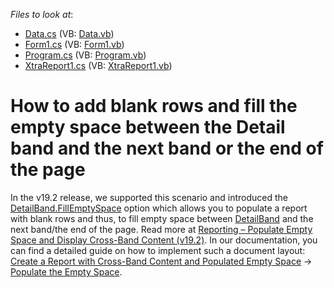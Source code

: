 <!-- default file list -->
*Files to look at*:

* [Data.cs](./CS/WindowsFormsApplication1/Data.cs) (VB: [Data.vb](./VB/WindowsFormsApplication1/Data.vb))
* [Form1.cs](./CS/WindowsFormsApplication1/Form1.cs) (VB: [Form1.vb](./VB/WindowsFormsApplication1/Form1.vb))
* [Program.cs](./CS/WindowsFormsApplication1/Program.cs) (VB: [Program.vb](./VB/WindowsFormsApplication1/Program.vb))
* [XtraReport1.cs](./CS/WindowsFormsApplication1/XtraReport1.cs) (VB: [XtraReport1.vb](./VB/WindowsFormsApplication1/XtraReport1.vb))
<!-- default file list end -->
# How to add blank rows and fill the empty space between the Detail band and the next band or the end of the page

In the v19.2 release, we supported this scenario and introduced the [DetailBand.FillEmptySpace](%C2%A0%5Bhttps://docs.devexpress.com/XtraReports/DevExpress.XtraReports.UI.DetailBand.FillEmptySpace%5D%5B1%5D) option which allows you to populate a report with blank rows and thus, to fill empty space between [DetailBand](%C2%A0%5Bhttps://docs.devexpress.com/XtraReports/DevExpress.XtraReports.UI.DetailBand.FillEmptySpace%5D%5B1%5D) and the next band/the end of the page. Read more at [Reporting – Populate Empty Space and Display Cross-Band Content (v19.2)](https://community.devexpress.com/blogs/reporting/archive/2019/10/28/reporting-populate-empty-space-and-display-cross-band-content-v19-2.aspx).
In our documentation, you can find a detailed guide on how to implement such a document layout: [Create a Report with Cross-Band Content and Populated Empty Space](%C2%A0https://docs.devexpress.com/XtraReports/401300/create-popular-reports/create-a-report-with-cross-band-content-and-populated-empty-space) -> [Populate the Empty Space](https://docs.devexpress.com/XtraReports/401300/create-popular-reports/create-a-report-with-cross-band-content-and-populated-empty-space#populate-the-empty-space).

